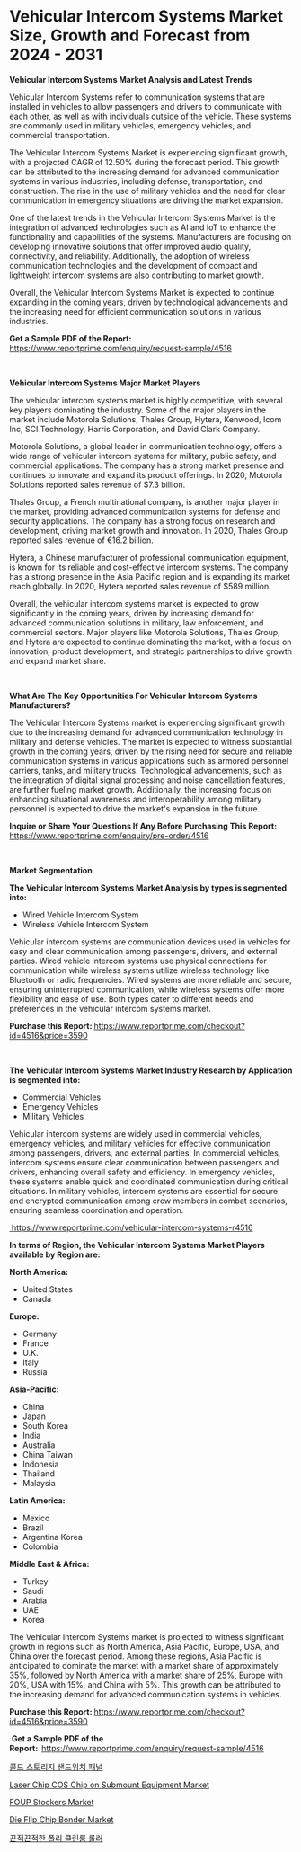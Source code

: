 <p><h1>Vehicular Intercom Systems Market Size, Growth and Forecast from 2024 - 2031</h1></p><p><strong>Vehicular Intercom Systems Market Analysis and Latest Trends</strong></p>
<p><p>Vehicular Intercom Systems refer to communication systems that are installed in vehicles to allow passengers and drivers to communicate with each other, as well as with individuals outside of the vehicle. These systems are commonly used in military vehicles, emergency vehicles, and commercial transportation.</p><p>The Vehicular Intercom Systems Market is experiencing significant growth, with a projected CAGR of 12.50% during the forecast period. This growth can be attributed to the increasing demand for advanced communication systems in various industries, including defense, transportation, and construction. The rise in the use of military vehicles and the need for clear communication in emergency situations are driving the market expansion.</p><p>One of the latest trends in the Vehicular Intercom Systems Market is the integration of advanced technologies such as AI and IoT to enhance the functionality and capabilities of the systems. Manufacturers are focusing on developing innovative solutions that offer improved audio quality, connectivity, and reliability. Additionally, the adoption of wireless communication technologies and the development of compact and lightweight intercom systems are also contributing to market growth.</p><p>Overall, the Vehicular Intercom Systems Market is expected to continue expanding in the coming years, driven by technological advancements and the increasing need for efficient communication solutions in various industries.</p></p>
<p><strong>Get a Sample PDF of the Report:&nbsp;</strong> <a href="https://www.reportprime.com/enquiry/request-sample/4516">https://www.reportprime.com/enquiry/request-sample/4516</a></p>
<p>&nbsp;</p>
<p><strong>Vehicular Intercom Systems Major Market Players</strong></p>
<p><p>The vehicular intercom systems market is highly competitive, with several key players dominating the industry. Some of the major players in the market include Motorola Solutions, Thales Group, Hytera, Kenwood, Icom Inc, SCI Technology, Harris Corporation, and David Clark Company.</p><p>Motorola Solutions, a global leader in communication technology, offers a wide range of vehicular intercom systems for military, public safety, and commercial applications. The company has a strong market presence and continues to innovate and expand its product offerings. In 2020, Motorola Solutions reported sales revenue of $7.3 billion.</p><p>Thales Group, a French multinational company, is another major player in the market, providing advanced communication systems for defense and security applications. The company has a strong focus on research and development, driving market growth and innovation. In 2020, Thales Group reported sales revenue of €16.2 billion.</p><p>Hytera, a Chinese manufacturer of professional communication equipment, is known for its reliable and cost-effective intercom systems. The company has a strong presence in the Asia Pacific region and is expanding its market reach globally. In 2020, Hytera reported sales revenue of $589 million.</p><p>Overall, the vehicular intercom systems market is expected to grow significantly in the coming years, driven by increasing demand for advanced communication solutions in military, law enforcement, and commercial sectors. Major players like Motorola Solutions, Thales Group, and Hytera are expected to continue dominating the market, with a focus on innovation, product development, and strategic partnerships to drive growth and expand market share.</p></p>
<p>&nbsp;</p>
<p><strong>What Are The Key Opportunities For Vehicular Intercom Systems Manufacturers?</strong></p>
<p><p>The Vehicular Intercom Systems market is experiencing significant growth due to the increasing demand for advanced communication technology in military and defense vehicles. The market is expected to witness substantial growth in the coming years, driven by the rising need for secure and reliable communication systems in various applications such as armored personnel carriers, tanks, and military trucks. Technological advancements, such as the integration of digital signal processing and noise cancellation features, are further fueling market growth. Additionally, the increasing focus on enhancing situational awareness and interoperability among military personnel is expected to drive the market's expansion in the future.</p></p>
<p><strong>Inquire or Share Your Questions If Any Before Purchasing This Report:</strong> <a href="https://www.reportprime.com/enquiry/pre-order/4516">https://www.reportprime.com/enquiry/pre-order/4516</a></p>
<p>&nbsp;</p>
<p><strong>Market Segmentation</strong></p>
<p><strong>The Vehicular Intercom Systems Market Analysis by types is segmented into:</strong></p>
<p><ul><li>Wired Vehicle Intercom System</li><li>Wireless Vehicle Intercom System</li></ul></p>
<p><p>Vehicular intercom systems are communication devices used in vehicles for easy and clear communication among passengers, drivers, and external parties. Wired vehicle intercom systems use physical connections for communication while wireless systems utilize wireless technology like Bluetooth or radio frequencies. Wired systems are more reliable and secure, ensuring uninterrupted communication, while wireless systems offer more flexibility and ease of use. Both types cater to different needs and preferences in the vehicular intercom systems market.</p></p>
<p><strong>Purchase this Report:&nbsp;</strong><a href="https://www.reportprime.com/checkout?id=4516&price=3590">https://www.reportprime.com/checkout?id=4516&price=3590</a></p>
<p>&nbsp;</p>
<p><strong>The Vehicular Intercom Systems Market Industry Research by Application is segmented into:</strong></p>
<p><ul><li>Commercial Vehicles</li><li>Emergency Vehicles</li><li>Military Vehicles</li></ul></p>
<p><p>Vehicular intercom systems are widely used in commercial vehicles, emergency vehicles, and military vehicles for effective communication among passengers, drivers, and external parties. In commercial vehicles, intercom systems ensure clear communication between passengers and drivers, enhancing overall safety and efficiency. In emergency vehicles, these systems enable quick and coordinated communication during critical situations. In military vehicles, intercom systems are essential for secure and encrypted communication among crew members in combat scenarios, ensuring seamless coordination and operation.</p></p>
<p><a href="https://www.reportprime.com/vehicular-intercom-systems-r4516">&nbsp;https://www.reportprime.com/vehicular-intercom-systems-r4516</a></p>
<p><strong>In terms of Region, the Vehicular Intercom Systems Market Players available by Region are:</strong></p>
<p>
    <p> <strong> North America: </strong>
        <ul>
            <li>United States</li>
            <li>Canada</li>
        </ul>
        </p> 
    <p> <strong> Europe: </strong>
        <ul>
            <li>Germany</li>
            <li>France</li>
            <li>U.K.</li>
            <li>Italy</li>
            <li>Russia</li>
        </ul>
        </p> 
    <p> <strong> Asia-Pacific: </strong>
        <ul>
            <li>China</li>
            <li>Japan</li>
            <li>South Korea</li>
            <li>India</li>
            <li>Australia</li>
            <li>China Taiwan</li>
            <li>Indonesia</li>
            <li>Thailand</li>
            <li>Malaysia</li>
        </ul>
        </p> 
    <p> <strong> Latin America: </strong>
        <ul>
            <li>Mexico</li>
            <li>Brazil</li>
            <li>Argentina Korea</li>
            <li>Colombia</li>
        </ul>
        </p> 
    <p> <strong> Middle East & Africa: </strong>
        <ul>
            <li>Turkey</li>
            <li>Saudi</li>
            <li>Arabia</li>
            <li>UAE</li>
            <li>Korea</li>
        </ul>
    </p>
    </p>
<p><p>The Vehicular Intercom Systems market is projected to witness significant growth in regions such as North America, Asia Pacific, Europe, USA, and China over the forecast period. Among these regions, Asia Pacific is anticipated to dominate the market with a market share of approximately 35%, followed by North America with a market share of 25%, Europe with 20%, USA with 15%, and China with 5%. This growth can be attributed to the increasing demand for advanced communication systems in vehicles.</p></p>
<p><strong>Purchase this Report: </strong><a href="https://www.reportprime.com/checkout?id=4516&price=3590">https://www.reportprime.com/checkout?id=4516&price=3590</a></p>
<p>&nbsp;<strong>Get a Sample PDF of the Report:&nbsp;&nbsp;</strong><a href="https://www.reportprime.com/enquiry/request-sample/4516">https://www.reportprime.com/enquiry/request-sample/4516</a></p>
<p><strong></strong></p>
<p><p><a href="https://github.com/berlianaparadilla48/Market-Research-Report-List-2/blob/main/2943453104127.md">콜드 스토리지 샌드위치 패널</a></p><p><a href="https://github.com/nairnboy/Market-Research-Report-List-1/blob/main/laser-chip-cos-chip-on-submount-equipment-market.md">Laser Chip COS Chip on Submount Equipment Market</a></p><p><a href="https://github.com/evanArnold06/Market-Research-Report-List-1/blob/main/foup-stockers-market.md">FOUP Stockers Market</a></p><p><a href="https://github.com/hraymond91428/Market-Research-Report-List-1/blob/main/die-flip-chip-bonder-market.md">Die Flip Chip Bonder Market</a></p><p><a href="https://github.com/mdmazharulnwr786/Market-Research-Report-List-2/blob/main/7879131104128.md">끈적끈적한 폴리 클린룸 롤러</a></p></p>